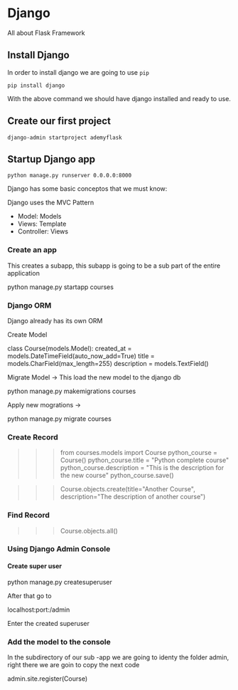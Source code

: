 # Django

All about Flask Framework

## Install Django

In order to install django we are going to use ```pip```

```shell
pip install django
```

With the above command we should have django installed and ready to use.

## Create our first project

```shell
django-admin startproject ademyflask
```

## Startup Django app

```shell
python manage.py runserver 0.0.0.0:8000
```

Django has some basic conceptos that we must know:

Django uses the MVC Pattern

- Model: Models
- Views: Template
- Controller: Views

### Create an app

This creates a subapp, this subapp is going to be a sub part of the entire application

python manage.py startapp courses

### Django ORM

Django already has its own ORM

Create Model

class Course(models.Model):
    created_at = models.DateTimeField(auto_now_add=True)
    title = models.CharField(max_length=255)
    description = models.TextField()

Migrate Model -> This load the new model to the django db

python manage.py makemigrations courses

Apply new mogrations ->  

python manage.py migrate courses


### Create Record

>>> from courses.models import Course
>>> python_course = Course()
>>> python_course.title = "Python complete course"
>>> python_course.description = "This is the description for the new course"
>>> python_course.save()


>>> Course.objects.create(title="Another Course", description="The description of another course")

### Find Record

>>> Course.objects.all()
> 
> 


### Using Django Admin Console

#### Create super user

python manage.py createsuperuser


After that go to

localhost:port:/admin

Enter the created superuser

### Add the model to the console

In the subdirectory of our sub -app we are going to identy the folder admin, right there we are goin to copy 
the next code

admin.site.register(Course)